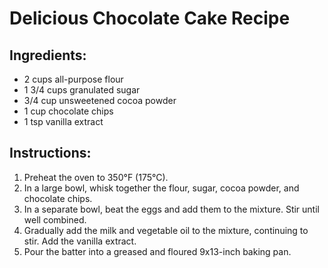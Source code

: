 # Delicious Chocolate Cake Recipe

## Ingredients:
- 2 cups all-purpose flour
- 1 3/4 cups granulated sugar
- 3/4 cup unsweetened cocoa powder
- 1 cup chocolate chips
- 1 tsp vanilla extract

## Instructions:
1. Preheat the oven to 350°F (175°C).
2. In a large bowl, whisk together the flour, sugar, cocoa powder, and chocolate chips.
3. In a separate bowl, beat the eggs and add them to the mixture. Stir until well combined.
4. Gradually add the milk and vegetable oil to the mixture, continuing to stir. Add the vanilla extract.
5. Pour the batter into a greased and floured 9x13-inch baking pan.
